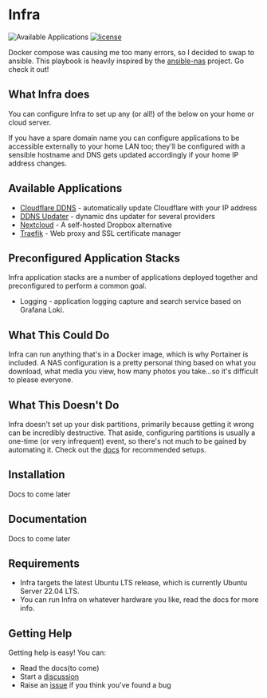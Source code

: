 # Infra

![Available Applications](https://img.shields.io/github/directory-file-count/Ew4n1011/infra/roles?label=Available%20Applications&style=flat-square)
[![license](https://img.shields.io/github/license/DAVFoundation/api_doc.svg?style=flat-square)](https://github.com/Ew4n1011/infra/blob/main/LICENSE)

Docker compose was causing me too many errors, so I decided to swap to ansible. This playbook is heavily inspired by the [ansible-nas](https://github.com/davestephens/ansible-nas) project. Go check it out!

## What Infra does

You can configure Infra to set up any (or all!) of the below on your home or cloud server.

If you have a spare domain name you can configure applications to be accessible externally to your home LAN too; they'll be configured with a sensible hostname and DNS gets updated accordingly if your home IP address changes.

## Available Applications

* [Cloudflare DDNS](https://hub.docker.com/r/joshuaavalon/cloudflare-ddns/) - automatically update Cloudflare with your IP address
* [DDNS Updater](https://github.com/qdm12/ddns-updater) - dynamic dns updater for several providers
* [Nextcloud](https://nextcloud.com/) - A self-hosted Dropbox alternative
* [Traefik](https://traefik.io/) - Web proxy and SSL certificate manager

## Preconfigured Application Stacks

Infra application stacks are a number of applications deployed together and preconfigured to perform a common goal.

* Logging - application logging capture and search service based on Grafana Loki.

## What This Could Do

Infra can run anything that's in a Docker image, which is why Portainer is included. A NAS configuration is a pretty personal thing based on what you download, what media you view, how many photos you take...so it's difficult to please everyone.

## What This Doesn't Do

Infra doesn't set up your disk partitions, primarily because getting it wrong can be incredibly destructive. That aside, configuring partitions is usually a one-time (or very infrequent) event, so there's not much to be gained by automating it. Check out the [docs](https://ansible-nas.io/docs/) for recommended setups.

## Installation

Docs to come later

## Documentation

Docs to come later

## Requirements

* Infra targets the latest Ubuntu LTS release, which is currently Ubuntu Server 22.04 LTS.
* You can run Infra on whatever hardware you like, read the docs for more info.

## Getting Help

Getting help is easy! You can:

* Read the docs(to come)
* Start a [discussion](https://github.com/Ew4n1011/infra/discussions)
* Raise an [issue](https://github.com/Ew4n1011/infra/issues) if you think you've found a bug